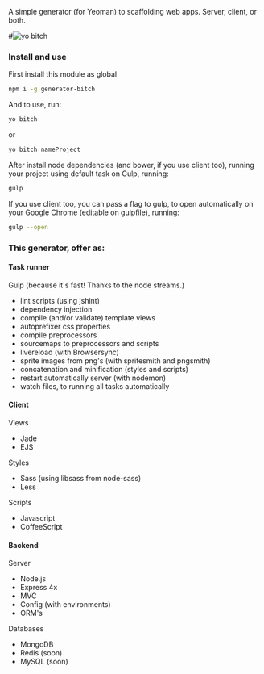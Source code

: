 A simple generator (for Yeoman) to scaffolding web apps. Server, client, or both.

#![yo bitch](https://s-media-cache-ak0.pinimg.com/736x/8e/92/49/8e92494fa649c20fea2cd27de1f4d254.jpg)

### Install and use
First install this module as global
```sh
npm i -g generator-bitch
```

And to use, run:
```sh
yo bitch
```
or
```sh
yo bitch nameProject
```

After install node dependencies (and bower, if you use client too), running your project using default task on Gulp, running:

```sh
gulp
```

If you use client too, you can pass a flag to gulp, to open automatically on your Google Chrome (editable on gulpfile), running:

```sh
gulp --open
```

### This generator, offer as:

#### Task runner
Gulp (because it's fast! Thanks to the node streams.)
- lint scripts (using jshint)
- dependency injection
- compile (and/or validate) template views
- autoprefixer css properties
- compile preprocessors
- sourcemaps to preprocessors and scripts
- livereload (with Browsersync)
- sprite images from png's (with spritesmith and pngsmith)
- concatenation and minification (styles and scripts)
- restart automatically server (with nodemon)
- watch files, to running all tasks automatically

#### Client

Views
- Jade
- EJS

Styles
  - Sass (using libsass from node-sass)
  - Less

Scripts
- Javascript
- CoffeeScript


<!-- Tools and frameworks:
- jQuery (2x)
- Angular.js
- Bootstrap
- Foundation -->


#### Backend

Server
- Node.js
- Express 4x
- MVC
- Config (with environments)
- ORM's

Databases
- MongoDB
- Redis (soon)
- MySQL (soon)

